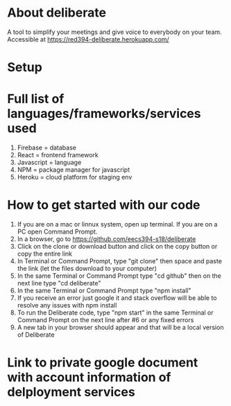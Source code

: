 # About deliberate

A tool to simplify your meetings and give voice to everybody on your team. 
Accessible at https://red394-deliberate.herokuapp.com/

# Setup

# Full list of languages/frameworks/services used
1. Firebase = database
2. React = frontend framework
3. Javascript = language
4. NPM = package manager for javascript
5. Heroku = cloud platform for staging env

# How to get started with our code
1. If you are on a mac or linnux system, open up terminal. If you are on a PC open Command Prompt.
2. In a browser, go to https://github.com/eecs394-s18/deliberate
3. Click on the clone or download button and click on the copy button or copy the entire link
4. In Terminal or Command Prompt, type "git clone" then space and paste the link (let the files download to your computer)
5. In the same Terminal or Command Prompt type "cd github" then on the next line type "cd deliberate"
6. In the same Terminal or Command Prompt type "npm install"
7. If you receive an error just google it and stack overflow will be able to resolve any issues with npm install
8. To run the Deliberate code, type "npm start" in the same Terminal or Command Prompt on the next line after #6 or any fixed errors
9. A new tab in your browser should appear and that will be a local version of Deliberate

# Link to private google document with account information of delployment services
